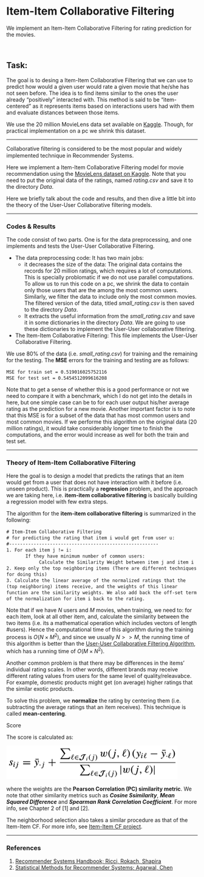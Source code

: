 # Item-Item Collaborative Filtering

We implement an Item-Item Collaborative Filtering for rating prediction for the movies.

<br />

## Task:

The goal is to desing a Item-Item Collaborative Filtering that we can use to predict how would a given user would rate a given movie that he/she has not seen before. The idea is to find items similar to the ones the user already “positively” interacted with. This method is said to be “item-centered” as it represents items based on interactions users had with them and evaluate distances between those items.

We use the 20 million MovieLens data set available on [Kaggle](https://www.kaggle.com/grouplens/movielens-20m-dataset). Though, for practical implementation on a pc we shrink this dataset.

---

Collaborative ﬁltering is considered to be the most popular and widely implemented technique in Recommender Systems.

Here we implement a Item-Item Collaborative Filtering model for movie recommendation using the [MovieLens dataset on Kaggle](https://www.kaggle.com/grouplens/movielens-20m-dataset). Note that you need to put the original data of the ratings, named *rating.csv* and save it to the directory *Data*.

Here we briefly talk about the code and results, and then dive a little bit into the theory of the User-User Collaborative filtering models.

---

### Codes & Results

The code consist of two parts. One is for the data preprocessing, and one implements and tests the User-User Collaborative Filtering.

- The data preprocessing code: It has two main jobs:
  - it decreases the size of the data: The original data contains the records for 20 million ratings, which requires a lot of computations. This is specially problomatic if we do not use parallel computations. To allow us to run this code on a pc, we shrink the data to contain only those users that are the among the most common users. Similarly, we filter the data to include only the most common movies. The filtered version of the data, titled *small_rating.csv* is then saved to the directory *Data*.
  - It extracts the useful information from the *small_rating.csv* and save it in some dictionaries in the directory *Data*. We are going to use these dictionaries to implement the User-User collaborative filtering.
- The Item-Item Collaborative Filtering: This file implements the User-User Collaborative Filtering.

We use 80% of the data (i.e. *small_rating.csv*) for training and the remaining for the testing. The **MSE** errors for the training and testing are as follows:

```
MSE for train set = 0.519016025752116
MSE for test set = 0.5454512099616208
```

Note that to get a sense of whether this is a good performance or not we need to compare it with a benchmark, which I do not get into the details in here, but one simple case can be to for each user output his/her average rating as the prediction for a new movie. Another important factor is to note that this MSE is for a subset of the data that has most common users and most common movies. If we performe this algorithm on the original data (20 million ratings), it would take considerably longer time to finish the computations, and the error would increase as well for both the train and test set.

---

### Theory of Item-Item Collaborative Filtering

Here the goal is to design a model that predicts the ratings that an item would get from a user that does not have interaction with it before (i.e. unseen product). This is practically a **regression** problem, and the approach we are taking here, i.e. **item-item collaborative filtering** is basically building a regression model with few extra steps.

The algorithm for the **item-item collaborative filtering** is summarized in the following:

```
# Item-Item Collaborative Filtering
# for predicting the rating that item i would get from user u:
#-------------------------------------------------------
1. For each item j != i:
	   If they have minimum number of common users:
		    Calculate the Similarity Weight between item j and item i
2. Keep only the top neighboring items (There are different techniques for doing this)
3. Calculate the linear average of the normalized ratings that the (top neighboring) items receive, and the weights of this linear function are the similarity weights. We also add back the off-set term of the normalization for item i back to the rating.
```



Note that if we have *N* users and *M* movies, when training, we need to: for each item, look at all other item, and, calculate the similarity between the two items (i.e. its a mathematical operation which includes vectors of length #users). Hence the computational time of this algorithm during the training process is $O(N×M^2 )$, and since we usually $N >> M$, the running time of this algorithm is better than the [User-User Collaborative Filtering Algorithm](https://github.com/hoseinkh/User_User_Collaborative_Filtering), which has a running time of $O(M×N^2 )$.



Another common problem is that there may be differences in the items’ individual rating scales. In other words, different brands may receive different rating values from users for the same level of quality/releavabce. For example, domestic products might get (on average) higher ratings that the similar exotic products.

To solve this problem, we **normalize** the rating by centering them (i.e. subtracting the average ratings that an item receives). This technique is called **mean-centering**.



Score

The score is calculated as:

<p float="left">
  <img src="/figs/Item_Item_rating.png" width="450" />
</p>

where the weights are the **Pearson Correlation (PC) similarity metric**. We note that other similarity metrics such as ***Cosine Ssimilarity***, ***Mean Squared Difference*** and ***Spearman Rank Correlation Coefficient***. For more info, see Chapter 2 of [1] and [2].

The neighborhood selection also takes a similar procedure as that of the Item-Item CF. For more info, see [Item-Item CF project](https://github.com/hoseinkh/User_User_Collaborative_Filtering).

------

### References

1. [Recommender Systems Handbook; Ricci, Rokach, Shapira](https://www.cse.iitk.ac.in/users/nsrivast/HCC/Recommender_systems_handbook.pdf)
2. [Statistical Methods for Recommender Systems; Agarwal, Chen](https://www.cambridge.org/core/books/statistical-methods-for-recommender-systems/0051A5BA0721C2C6385B2891D219ECD4)

